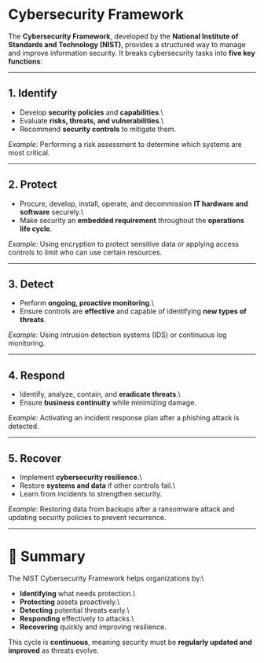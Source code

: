 # Cybersecurity Framework

The **Cybersecurity Framework**, developed by the **National Institute
of Standards and Technology (NIST)**, provides a structured way to
manage and improve information security. It breaks cybersecurity tasks
into **five key functions**:

------------------------------------------------------------------------

## 1. **Identify**

-   Develop **security policies** and **capabilities**.\
-   Evaluate **risks, threats, and vulnerabilities**.\
-   Recommend **security controls** to mitigate them.

*Example:* Performing a risk assessment to determine which systems are
most critical.

------------------------------------------------------------------------

## 2. **Protect**

-   Procure, develop, install, operate, and decommission **IT hardware
    and software** securely.\
-   Make security an **embedded requirement** throughout the
    **operations life cycle**.

*Example:* Using encryption to protect sensitive data or applying access
controls to limit who can use certain resources.

------------------------------------------------------------------------

## 3. **Detect**

-   Perform **ongoing, proactive monitoring**.\
-   Ensure controls are **effective** and capable of identifying **new
    types of threats**.

*Example:* Using intrusion detection systems (IDS) or continuous log
monitoring.

------------------------------------------------------------------------

## 4. **Respond**

-   Identify, analyze, contain, and **eradicate threats**.\
-   Ensure **business continuity** while minimizing damage.

*Example:* Activating an incident response plan after a phishing attack
is detected.

------------------------------------------------------------------------

## 5. **Recover**

-   Implement **cybersecurity resilience**.\
-   Restore **systems and data** if other controls fail.\
-   Learn from incidents to strengthen security.

*Example:* Restoring data from backups after a ransomware attack and
updating security policies to prevent recurrence.

------------------------------------------------------------------------

# 🔑 Summary

The NIST Cybersecurity Framework helps organizations by:\
- **Identifying** what needs protection.\
- **Protecting** assets proactively.\
- **Detecting** potential threats early.\
- **Responding** effectively to attacks.\
- **Recovering** quickly and improving resilience.

This cycle is **continuous**, meaning security must be **regularly
updated and improved** as threats evolve.
